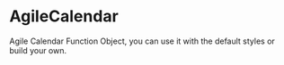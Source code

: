 # AgileCalendar
Agile Calendar Function Object, you can use it with the default styles or build your own.
